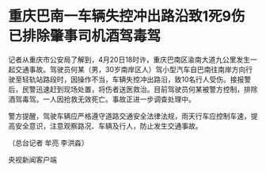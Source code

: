 # 重庆巴南一车辆失控冲出路沿致1死9伤 已排除肇事司机酒驾毒驾

记者从重庆市公安局了解到，4月20日18时许，重庆巴南区渝南大道九公里发生一起交通事故。驾驶员何某（男，30岁南岸区人）驾小型汽车自巴南往南岸方向行驶至轻轨站路段时，因操作不当，车辆失控冲出路沿，致10名行人受伤。接报警后，民警迅速赶到现场处置，将伤者送医救治。目前驾驶员何某被警方控制，排除酒驾毒驾。一人因抢救无效死亡。事故正进一步调查处理中。

警方提醒，驾驶车辆应严格遵守道路交通安全法律法规，雨天行车应控制车速，提高安全意识，注意观察路况、车辆及行人，防止发生交通事故。

（总台记者 牟亮 李洪淼）

央视新闻客户端

